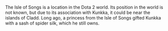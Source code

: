 The Isle of Songs is a location in the Dota 2 world. Its position in the world is not known, but due to its association with  Kunkka, it could be near the islands of Cladd. Long ago, a princess from the Isle of Songs gifted Kunkka with a sash of spider silk, which he still owns.
